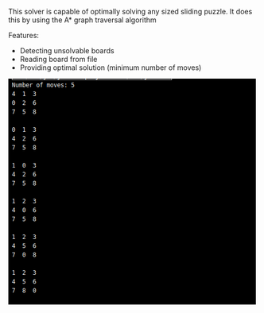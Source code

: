 This solver is capable of optimally solving any sized sliding puzzle. It does this by using the A\* 
graph traversal algorithm

Features:
* Detecting unsolvable boards 
* Reading board from file 
* Providing optimal solution (minimum number of moves)

![demo](https://raw.githubusercontent.com/torresomarmx/n-puzzle-solver/master/text-files/Screenshot%20from%202020-05-23%2014-05-59.png)
